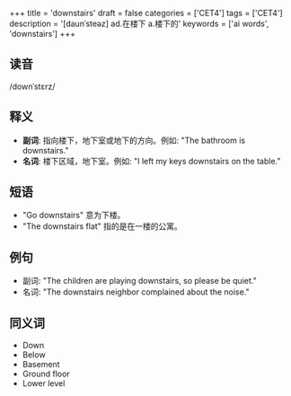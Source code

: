 +++
title = 'downstairs'
draft = false
categories = ['CET4']
tags = ['CET4']
description = '[daunˈsteəz] ad.在楼下 a.楼下的'
keywords = ['ai words', 'downstairs']
+++

## 读音
/downˈstɛrz/

## 释义
- **副词**: 指向楼下，地下室或地下的方向。例如: "The bathroom is downstairs."
- **名词**: 楼下区域，地下室。例如: "I left my keys downstairs on the table."

## 短语
- "Go downstairs" 意为下楼。
- "The downstairs flat" 指的是在一楼的公寓。

## 例句
- 副词: "The children are playing downstairs, so please be quiet."
- 名词: "The downstairs neighbor complained about the noise."

## 同义词
- Down
- Below
- Basement
- Ground floor
- Lower level
